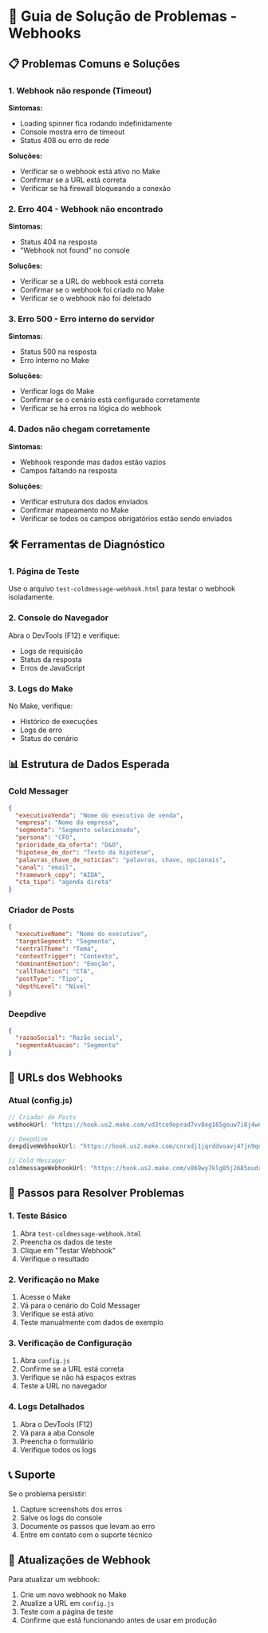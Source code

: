 # 🔧 Guia de Solução de Problemas - Webhooks

## 📋 Problemas Comuns e Soluções

### 1. **Webhook não responde (Timeout)**
**Sintomas:**
- Loading spinner fica rodando indefinidamente
- Console mostra erro de timeout
- Status 408 ou erro de rede

**Soluções:**
- Verificar se o webhook está ativo no Make
- Confirmar se a URL está correta
- Verificar se há firewall bloqueando a conexão

### 2. **Erro 404 - Webhook não encontrado**
**Sintomas:**
- Status 404 na resposta
- "Webhook not found" no console

**Soluções:**
- Verificar se a URL do webhook está correta
- Confirmar se o webhook foi criado no Make
- Verificar se o webhook não foi deletado

### 3. **Erro 500 - Erro interno do servidor**
**Sintomas:**
- Status 500 na resposta
- Erro interno no Make

**Soluções:**
- Verificar logs do Make
- Confirmar se o cenário está configurado corretamente
- Verificar se há erros na lógica do webhook

### 4. **Dados não chegam corretamente**
**Sintomas:**
- Webhook responde mas dados estão vazios
- Campos faltando na resposta

**Soluções:**
- Verificar estrutura dos dados enviados
- Confirmar mapeamento no Make
- Verificar se todos os campos obrigatórios estão sendo enviados

## 🛠️ Ferramentas de Diagnóstico

### 1. **Página de Teste**
Use o arquivo `test-coldmessage-webhook.html` para testar o webhook isoladamente.

### 2. **Console do Navegador**
Abra o DevTools (F12) e verifique:
- Logs de requisição
- Status da resposta
- Erros de JavaScript

### 3. **Logs do Make**
No Make, verifique:
- Histórico de execuções
- Logs de erro
- Status do cenário

## 📊 Estrutura de Dados Esperada

### Cold Messager
```json
{
  "executivoVenda": "Nome do executivo de venda",
  "empresa": "Nome da empresa",
  "segmento": "Segmento selecionado",
  "persona": "CFO",
  "prioridade_da_oferta": "D&O",
  "hipotese_de_dor": "Texto da hipótese",
  "palavras_chave_de_noticias": "palavras, chave, opcionais",
  "canal": "email",
  "framework_copy": "AIDA",
  "cta_tipo": "agenda direta"
}
```

### Criador de Posts
```json
{
  "executiveName": "Nome do executivo",
  "targetSegment": "Segmento",
  "centralTheme": "Tema",
  "contextTrigger": "Contexto",
  "dominantEmotion": "Emoção",
  "callToAction": "CTA",
  "postType": "Tipo",
  "depthLevel": "Nível"
}
```

### Deepdive
```json
{
  "razaoSocial": "Razão social",
  "segmentoAtuacao": "Segmento"
}
```

## 🔗 URLs dos Webhooks

### Atual (config.js)
```javascript
// Criador de Posts
webhookUrl: "https://hook.us2.make.com/vd3tce9oprad7vv8eg165gouw7i8j4wn"

// Deepdive
deepdiveWebhookUrl: "https://hook.us2.make.com/cnrxdj1jqrddvoavj47jn9qnwqm34om0"

// Cold Messager
coldmessageWebhookUrl: "https://hook.us2.make.com/v869wy7klg85j2685oudrx825w8qvevs"
```

## 🚀 Passos para Resolver Problemas

### 1. **Teste Básico**
1. Abra `test-coldmessage-webhook.html`
2. Preencha os dados de teste
3. Clique em "Testar Webhook"
4. Verifique o resultado

### 2. **Verificação no Make**
1. Acesse o Make
2. Vá para o cenário do Cold Messager
3. Verifique se está ativo
4. Teste manualmente com dados de exemplo

### 3. **Verificação de Configuração**
1. Abra `config.js`
2. Confirme se a URL está correta
3. Verifique se não há espaços extras
4. Teste a URL no navegador

### 4. **Logs Detalhados**
1. Abra o DevTools (F12)
2. Vá para a aba Console
3. Preencha o formulário
4. Verifique todos os logs

## 📞 Suporte

Se o problema persistir:
1. Capture screenshots dos erros
2. Salve os logs do console
3. Documente os passos que levam ao erro
4. Entre em contato com o suporte técnico

## 🔄 Atualizações de Webhook

Para atualizar um webhook:
1. Crie um novo webhook no Make
2. Atualize a URL em `config.js`
3. Teste com a página de teste
4. Confirme que está funcionando antes de usar em produção 